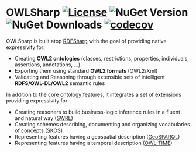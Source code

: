 # OWLSharp [![License](https://img.shields.io/badge/License-Apache%202.0-blue.svg)](https://opensource.org/licenses/Apache-2.0) ![NuGet Version](https://img.shields.io/nuget/v/OWLSharp?style=flat-square&color=abcdef&logo=nuget&label=version) ![NuGet Downloads](https://img.shields.io/nuget/dt/OWLSharp?style=flat-square&color=abcdef&logo=nuget) [![codecov](https://codecov.io/gh/mdesalvo/OWLSharp/branch/main/graph/badge.svg?token=VQ8M9QP81S)](https://codecov.io/gh/mdesalvo/OWLSharp)

OWLSharp is built atop <a href="https://github.com/mdesalvo/RDFSharp">RDFSharp</a> with the goal of providing native expressivity for:
<ul>
    <li>Creating <b>OWL2 ontologies</b> (classes, restrictions, properties, individuals, assertions, annotations, ...)</li>
    <li>Exporting them using standard <b>OWL2 formats</b> (OWL2/Xml)</li>
    <li>Validating and Reasoning through extensible sets of intelligent <b>RDFS/OWL-DL/OWL2</b> semantic rules</li>
</ul>

In addition to the <a href="https://github.com/mdesalvo/OWLSharp/releases/download/v3.10.1/OWLSharp-3.10.1.pdf">core ontology features</a>, it integrates a set of extensions providing expressivity for:
<ul>
    <li>Creating reasoners to build business-logic inference rules in a fluent and natural way (<a href="https://github.com/mdesalvo/OWLSharp/releases/download/v3.10.0/OWLSharp.Extensions.SWRL-3.10.0.pdf">SWRL</a>)</li>
    <li>Creating schemes describing, documenting and organizing vocabularies of concepts (<a href="https://github.com/mdesalvo/OWLSharp/releases/download/v3.10.0/OWLSharp.Extensions.SKOS-3.10.0.pdf">SKOS</a>)</li>
    <li>Representing features having a geospatial description (<a href="https://github.com/mdesalvo/OWLSharp/releases/download/v3.10.0/OWLSharp.Extensions.GEO-3.10.0.pdf">GeoSPARQL</a>)</li>
    <li>Representing features having a temporal description (<a href="https://github.com/mdesalvo/OWLSharp/releases/download/v3.10.0/OWLSharp.Extensions.TIME-3.10.0.pdf">OWL-TIME</a>)</li>
</ul>
